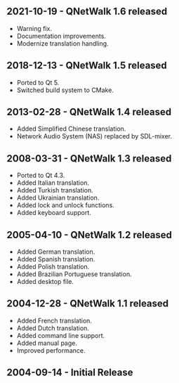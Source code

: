 ## 2021-10-19 - QNetWalk 1.6 released
 * Warning fix.
 * Documentation improvements.
 * Modernize translation handling.

## 2018-12-13 - QNetWalk 1.5 released
 * Ported to Qt 5.
 * Switched build system to CMake.

## 2013-02-28 - QNetWalk 1.4 released
 * Added Simplified Chinese translation.
 * Network Audio System (NAS) replaced by SDL-mixer.

## 2008-03-31 - QNetWalk 1.3 released
 * Ported to Qt 4.3.
 * Added Italian translation.
 * Added Turkish translation.
 * Added Ukrainian translation.
 * Added lock and unlock functions.
 * Added keyboard support.

## 2005-04-10 - QNetWalk 1.2 released
 * Added German translation.
 * Added Spanish translation.
 * Added Polish translation.
 * Added Brazilian Portuguese translation.
 * Added desktop file.

## 2004-12-28 - QNetWalk 1.1 released
 * Added French translation.
 * Added Dutch translation.
 * Added command line support.
 * Added manual page.
 * Improved performance.

## 2004-09-14 - Initial Release
